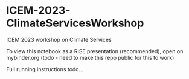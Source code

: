 # ICEM-2023-ClimateServicesWorkshop
ICEM 2023 workshop on Climate Services

To view this notebook as a RISE presentation (recommended), open on mybinder.org (todo - need to make this repo public for this to work)

Full running instructions todo...
